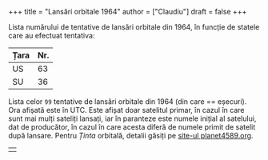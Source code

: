 +++
title = "Lansări orbitale 1964"
author = ["Claudiu"]
draft = false
+++

Lista numărului de tentative de lansări orbitale din 1964, în funcție de statele care au efectuat tentativa:

| Țara | Nr. |
|------|-----|
| US   | 63  |
| SU   | 36  |

Lista celor `99` tentative de lansări orbitale din 1964 (din care == eșecuri). Ora afișată este în UTC. Este afișat doar satelitul primar, în cazul în care sunt mai mulți sateliți lansați, iar în paranteze este numele inițial al satelului, dat de producător, în cazul în care acesta diferă de numele primit de satelit după lansare. Pentru _Ținta_ orbitală, detalii găsiți pe [site-ul planet4589.org](https://planet4589.org/space/log/orbcat.html).

|  |
|--|
|  |